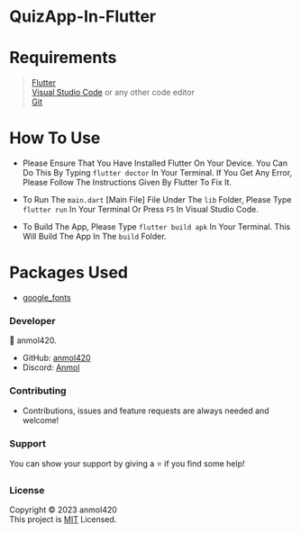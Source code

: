 # QuizApp-In-Flutter

<h1>Requirements</h1>

>[Flutter](https://docs.flutter.dev/) <br>
[Visual Studio Code](https://code.visualstudio.com/) or any other code editor <br>
[Git](https://git-scm.com/downloads)

<h1>How To Use</h1>

- Please Ensure That You Have Installed Flutter On Your Device. You Can Do This By Typing `flutter doctor` In Your Terminal. If You Get Any Error, Please Follow The Instructions Given By Flutter To Fix It.

- To Run The `main.dart` [Main File] File Under The `lib` Folder, Please Type `flutter run` In Your Terminal Or Press `F5` In Visual Studio Code.

- To Build The App, Please Type `flutter build apk` In Your Terminal. This Will Build The App In The `build` Folder.

<h1>Packages Used</h1>

- [google_fonts](https://pub.dev/packages/google_fonts)


<h3>Developer</h3>

👤 anmol420.
- GitHub: [anmol420](https://www.github.com/anmol420)
- Discord: [Anmol](https://www.discord.com/users/875986400649052191)

<h3>Contributing</h3>

- Contributions, issues and feature requests are always needed and welcome!

<h3>Support</h3>

You can show your support by giving a ⭐ if you find some help!

<h3>License</h3>

Copyright © 2023 anmol420<br>
This project is [MIT](https://en.wikipedia.org/wiki/MIT_License) Licensed.